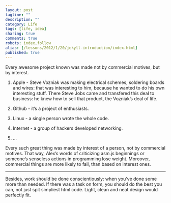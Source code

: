 ```yaml
---
layout: post
tagline: ""
description: ""
category: Life
tags: [life, idea]
sharing: true
comments: true
robots: index,follow
alias: [/lessons/2012/1/20/jekyll-introduction/index.html]
published: true
---
```


Every awesome project known was made not by commercial motives, but by interest.

1. Apple - Steve Vozniak was making electrical schemes, soldering boards and wires: that was interesting to him, because he wanted to do his own interesting stuff. There Steve Jobs came and transfered this deal to business: he knew how to sell that product, the Vozniak’s deal of life.

2. Github - it’s a project of enthusiasts.

3. Linux - a single person wrote the whole code.

4. Internet - a group of hackers developed networking.

5. ...

Every such great thing was made by interest of a person, not by commercial motives. That way, Alex’s words of criticizing asm.js beginnings or someone’s senseless actions in programming lose weight. Moreover, commercial things are more likely to fail, than based on interest ones.


---

Besides, work should be done conscientiously: when you’ve done some more than needed. If there was a task on form, you should do the best you can, not just spit simpliest html code. Light, clean and neat design would perfectly fit. 